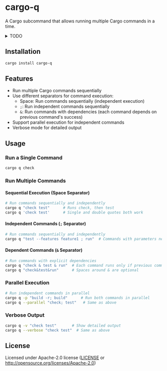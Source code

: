 # cargo-q

A Cargo subcommand that allows running multiple Cargo commands in a time.

<details>
<summary>TODO</summary>

- ✅ Add sequential execution
- ✅ Add ; as command separator for independent commands
- ✅ Add & as command separator for dependent commands
- ✅ Add parallel execution between independent commands
- ❌ Add > as command separator for dependent commands
- ❌ Support mixed separators

</details>

## Installation

```bash
cargo install cargo-q
```

## Features

- Run multiple Cargo commands sequentially
- Use different separators for command execution:
  - Space: Run commands sequentially (independent execution)
  - `;`: Run independent commands sequentially
  - `&`: Run commands with dependencies (each command depends on previous command's success)
- Support parallel execution for independent commands
- Verbose mode for detailed output

## Usage

### Run a Single Command

```bash
cargo q check
```

### Run Multiple Commands

#### Sequential Execution (Space Separator)
```bash
# Run commands sequentially and independently
cargo q "check test"      # Runs check, then test
cargo q 'check test'      # Single and double quotes both work
```

#### Independent Commands (`;` Separator)
```bash
# Run commands sequentially and independently
cargo q "test --features feature1 ; run"  # Commands with parameters need ; separator
```

#### Dependent Commands (`&` Separator)
```bash
# Run commands with explicit dependencies
cargo q "check & test & run"  # Each command runs only if previous command succeeds
cargo q "check&test&run"      # Spaces around & are optional
```

### Parallel Execution

```bash
# Run independent commands in parallel
cargo q -p "build -r; build"      # Run both commands in parallel
cargo q --parallel "check; test"   # Same as above
```

### Verbose Output

```bash
cargo q -v "check test"       # Show detailed output
cargo q --verbose "check test"  # Same as above
```

## License

Licensed under Apache-2.0 license ([LICENSE](LICENSE) or http://opensource.org/licenses/Apache-2.0)
